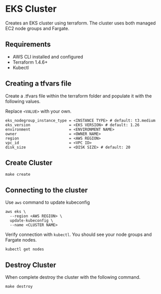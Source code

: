 # EKS Cluster
Creates an EKS cluster using terraform. The cluster uses both managed EC2 node groups and Fargate.

## Requirements
- AWS CLI installed and configured
- Terraform 1.4.6+
- Kubectl

## Creating a tfvars file
Create a .tfvars file within the terraform folder and populate it with the following values.

Replace `<VALUE>` with your own.
```shell
eks_nodegroup_instance_type = <INSTANCE TYPE> # default: t3.medium
eks_version                 = <EKS VERSION> # default: 1.26
environment                 = <ENVIRONMENT NAME>
owner                       = <OWNER NAME>
region                      = <AWS REGION>
vpc_id                      = <VPC ID>
disk_size                   = <DISK SIZE> # default: 20
```

## Create Cluster
```shell
make create
```

## Connecting to the cluster
Use `aws` command to update kubeconfig
```shell
aws eks \
  --region <AWS REGION> \
  update-kubeconfig \
  --name <CLUSTER NAME>
```

Verify connection with `kubectl`. You should see your node groups and Fargate nodes.
```shell
kubectl get nodes
```

## Destroy Cluster
When complete destroy the cluster with the following command.
```shell
make destroy
```
